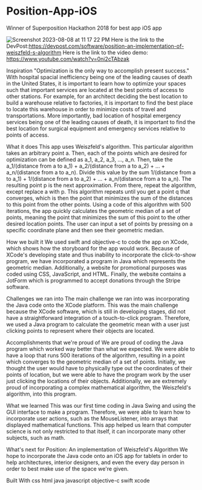 # Position-App-iOS
Winner of Superposition Hackathon 2018 for best app iOS app

![Screenshot 2023-08-08 at 11 17 22 PM](https://github.com/rakishika/Position-App-iOS/assets/33856993/12a2d8ec-5d81-408d-adf5-ec8ccfec0b09)
Here is the link to the DevPost:https://devpost.com/software/position-an-implementation-of-weiszfeld-s-algorithm
Here is the link to the video demo: https://www.youtube.com/watch?v=0ni2cTAbzak


Inspiration
"Optimization is the only way to accomplish present success." With hospital spacial inefficiency being one of the leading causes of death in the United States, it is important to learn how to optimize your spaces such that important services are located at the best points of access to other stations. For example, for an architect deciding the best location to build a warehouse relative to factories, it is important to find the best place to locate this warehouse in order to minimize costs of travel and transportations. More importantly, bad location of hospital emergency services being one of the leading causes of death, it is important to find the best location for surgical equipment and emergency services relative to points of access.

What it does
This app uses Weiszfeld's algorithm. This particular algorithm takes an arbitrary point a. Then, each of the points which are desired for optimization can be defined as a_1, a_2, a_3, ..., a_n. Then, take the a_1/(distance from a to a_1) + a_2/(distance from a to a_2) + ... + a_n/(distance from a to a_n). Divide this value by the sum 1/(distance from a to a_1) + 1/(distance from a to a_2) + ... + a_n/(distance from a to a_n). The resulting point p is the next approximation. From there, repeat the algorithm, except replace a with p. This algorithm repeats until you get a point q that converges, which is then the point that minimizes the sum of the distances to this point from the other points. Using a code of this algorithm with 500 iterations, the app quickly calculates the geometric median of a set of points, meaning the point that minimizes the sum of this point to the other desired location points. The user can input a set of points by pressing on a specific coordinate plane and then see their geometric median.

How we built it
We used swift and objective-c to code the app on XCode, which shows how the storyboard for the app would work. Because of XCode's developing state and thus inability to incorporate the click-to-show program, we have incorporated a program in Java which represents the geometric median. Additionally, a website for promotional purposes was coded using CSS, JavaScript, and HTML. Finally, the website contains a JotForm which is programmed to accept donations through the Stripe software.

Challenges we ran into
The main challenge we ran into was incorporating the Java code onto the XCode platform. This was the main challenge because the XCode software, which is still in developing stages, did not have a straightforward integration of a touch-to-click program. Therefore, we used a Java program to calculate the geometric mean with a user just clicking points to represent where their objects are located.

Accomplishments that we're proud of
We are proud of coding the Java program which worked way better than what we expected. We were able to have a loop that runs 500 iterations of the algorithm, resulting in a point which converges to the geometric median of a set of points. Initially, we thought the user would have to physically type out the coordinates of their points of location, but we were able to have the program work by the user just clicking the locations of their objects. Additionally, we are extremely proud of incorporating a complex mathematical algorithm, the Weiszfeld's algorithm, into this program.

What we learned
This was our first time coding in Java Swing and using the GUI interface to make a program. Therefore, we were able to learn how to incorporate user actions, such as the MouseListener, into arrays that displayed mathematical functions. This app helped us learn that computer science is not only restricted to that itself, it can incorporate many other subjects, such as math.

What's next for Position: An implementation of Weiszfeld's Algorithm
We hope to incorporate the Java code onto an iOS app for tablets in order to help architectures, interior designers, and even the every day person in order to best make use of the space we're given.

Built With
css
html
java
javascript
objective-c
swift
xcode
